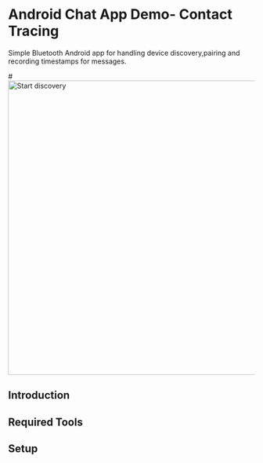 Android Chat App Demo- Contact Tracing
===
Simple Bluetooth Android app for handling device discovery,pairing and recording timestamps for messages.

#<img alt="Start discovery" src="/assets/screenshots/Screenshot_20170412-155354.png" height="600"/> 

Introduction
---

Required Tools
---

Setup
---

